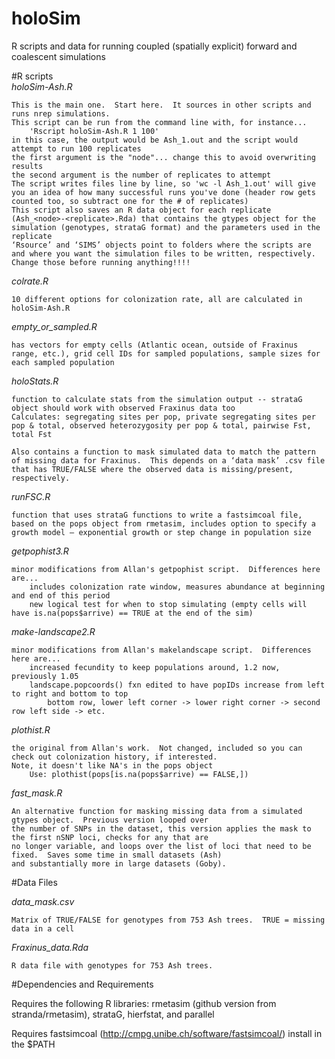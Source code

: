 # holoSim
R scripts and data for running coupled (spatially explicit) forward and coalescent simulations 

#R scripts  
<i>holoSim-Ash.R</i>

	This is the main one.  Start here.  It sources in other scripts and runs nrep simulations.  
	This script can be run from the command line with, for instance...
		'Rscript holoSim-Ash.R 1 100'
	in this case, the output would be Ash_1.out and the script would attempt to run 100 replicates
	the first argument is the "node"... change this to avoid overwriting results
	the second argument is the number of replicates to attempt
	The script writes files line by line, so 'wc -l Ash_1.out' will give you an idea of how many successful runs you've done (header row gets counted too, so subtract one for the # of replicates)
	This script also saves an R data object for each replicate (Ash_<node>-<replicate>.Rda) that contains the gtypes object for the simulation (genotypes, strataG format) and the parameters used in the replicate
	‘Rsource’ and ‘SIMS’ objects point to folders where the scripts are and where you want the simulation files to be written, respectively.  
	Change those before running anything!!!!
	
<i>colrate.R</i>

	10 different options for colonization rate, all are calculated in holoSim-Ash.R

<i>empty_or_sampled.R</i>

	has vectors for empty cells (Atlantic ocean, outside of Fraxinus range, etc.), grid cell IDs for sampled populations, sample sizes for each sampled population
		
<i>holoStats.R</i>

	function to calculate stats from the simulation output -- strataG object should work with observed Fraxinus data too
	Calculates: segregating sites per pop, private segregating sites per pop & total, observed heterozygosity per pop & total, pairwise Fst, total Fst

	Also contains a function to mask simulated data to match the pattern of missing data for Fraxinus.  This depends on a ‘data mask’ .csv file that has TRUE/FALSE where the observed data is missing/present, respectively.
			
<i>runFSC.R</i>

	function that uses strataG functions to write a fastsimcoal file, based on the pops object from rmetasim, includes option to specify a growth model — exponential growth or step change in population size

	
<i>getpophist3.R</i>

	minor modifications from Allan's getpophist script.  Differences here are...
		includes colonization rate window, measures abundance at beginning and end of this period
		new logical test for when to stop simulating (empty cells will have is.na(pops$arrive) == TRUE at the end of the sim)
	
<i>make-landscape2.R</i>

	minor modifications from Allan's makelandscape script.  Differences here are...
		increased fecundity to keep populations around, 1.2 now, previously 1.05
		landscape.popcoords() fxn edited to have popIDs increase from left to right and bottom to top
			bottom row, lower left corner -> lower right corner -> second row left side -> etc.
	
<i>plothist.R</i>

	the original from Allan's work.  Not changed, included so you can check out colonization history, if interested.
	Note, it doesn't like NA's in the pops object
		Use: plothist(pops[is.na(pops$arrive) == FALSE,]) 
		
<i>fast_mask.R</i>

	An alternative function for masking missing data from a simulated gtypes object.  Previous version looped over 
	the number of SNPs in the dataset, this version applies the mask to the first nSNP loci, checks for any that are
	no longer variable, and loops over the list of loci that need to be fixed.  Saves some time in small datasets (Ash)
	and substantially more in large datasets (Goby).
		
#Data Files

<i>data_mask.csv</i>

	Matrix of TRUE/FALSE for genotypes from 753 Ash trees.  TRUE = missing data in a cell
	
<i>Fraxinus_data.Rda</i>

	R data file with genotypes for 753 Ash trees.  
	
#Dependencies and Requirements

Requires the following R libraries:
	rmetasim (github version from stranda/rmetasim), strataG, hierfstat, and parallel
	
Requires fastsimcoal (http://cmpg.unibe.ch/software/fastsimcoal/) install in the $PATH

